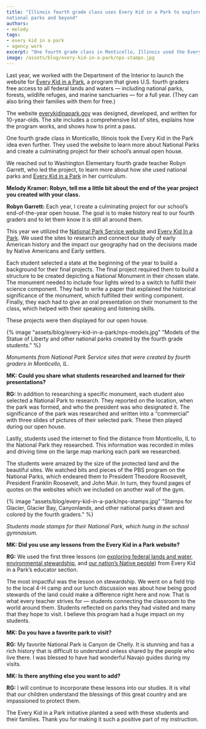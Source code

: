 ```yaml
---
title: "Illinois fourth grade class uses Every Kid in a Park to explore
national parks and beyond"
authors:
- melody
tags:
- every kid in a park
- agency work
excerpt: "One fourth grade class in Monticello, Illinois used the Every Kid in the Park website to learn more about National Parks and create a project for their school’s annual open house. We reached out to Washington Elementary fourth grade teacher Robyn Garrett to learn more about how she used national parks in her curriculum."
image: /assets/blog/every-kid-in-a-park/nps-stamps.jpg
---
```


Last year, we worked with the Department of the Interior to launch the website for [Every Kid in a Park](https://everykidinapark.gov/), a program that gives U.S. fourth graders free access to all federal lands and waters — including national parks, forests, wildlife refuges, and marine sanctuaries — for a full year. (They can also bring their families with them for free.)

The website [everykidinapark.gov](https://everykidinapark.gov/) was designed, developed, and written for 10-year-olds. The site includes a comprehensive list of sites, explains how the program works, and shows how to print a pass.

One fourth grade class in Monticello, Illinois took the Every Kid in the Park idea even further. They used the website to learn more about National Parks and create a culminating project for their school’s annual open house.

We reached out to Washington Elementary fourth grade teacher Robyn Garrett, who led the project, to learn more about how she used national parks and [Every Kid in a Park](https://18f.gsa.gov/tags/every-kid-in-a-park/) in her curriculum.

**Melody Kramer: Robyn, tell me a little bit about the end of the year project you created with your class.**

**Robyn Garrett:** Each year, I create a culminating project for our school’s end-of-the-year open house. The goal is to make history real to our fourth graders and to let them know it is still all around them.

This year we utilized the [National Park Service website](https://www.nps.gov/index.htm) and [Every Kid In a Park](https://everykidinapark.gov/). We used the sites to research and connect our study of early American history and the impact our geography had on the decisions made by Native Americans and Early settlers.

Each student selected a state at the beginning of the year to build a background for their final projects. The final project required them to build a structure to be created depicting a National Monument in their chosen state. The monument needed to include four lights wired to a switch to fulfill their science component. They had to write a paper that explained the historical significance of the monument, which fulfilled their writing component. Finally, they each had to give an oral presentation on their monument to the class, which helped with their speaking and listening skills.

These projects were then displayed for our open house.

{% image "assets/blog/every-kid-in-a-park/nps-models.jpg" "Models of the Statue of Liberty and other national parks created by the fourth grade students." %}

*Monuments from National Park Service sites that were created by fourth graders in Monticello, IL.*

**MK: Could you share what students researched and learned for their presentations?**

**RG:** In addition to researching a specific monument, each student also selected a National Park to research. They reported on the location, when the park was formed, and who the president was who designated it. The significance of the park was researched and written into a “commercial” with three slides of pictures of their selected park. These then played during our open house.

Lastly, students used the internet to find the distance from Monticello, IL to the National Park they researched. This information was recorded in miles and driving time on the large map marking each park we researched.

The students were amazed by the size of the protected land and the beautiful sites. We watched bits and pieces of the PBS program on the National Parks, which endeared them to President Theodore Roosevelt, President Franklin Roosevelt, and John Muir. In turn, they found pages of quotes on the websites which we included on another wall of the gym.

{% image "assets/blog/every-kid-in-a-park/nps-stamps.jpg" "Stamps for Glacier, Glacier Bay, Canyonlands, and other national parks drawn and colored by the fourth graders." %}

*Students made stamps for their National Park, which hung in the school gymnasium.*

**MK: Did you use any lessons from the Every Kid in a Park website?**

**RG:** We used the first three lessons (on [exploring federal lands and water](https://s3.amazonaws.com/ekip-prod/activities/scholastic-one.pdf), [environmental stewardship](https://s3.amazonaws.com/ekip-prod/activities/scholastic-two.pdf), and [our nation’s Native people](https://s3.amazonaws.com/ekip-prod/activities/scholastic-three.pdf)) from Every Kid in a Park’s educator section.

The most impactful was the lesson on stewardship. We went on a field trip to the local 4-H camp and our lunch discussion was about how being good stewards of the land could make a difference right here and now. That is what every teacher strives for — students connecting the classroom to the world around them. Students reflected on parks they had visited and many that they hope to visit. I believe this program had a huge impact on my students.

**MK: Do you have a favorite park to visit?**

**RG:** My favorite National Park is Canyon de Chelly. It is stunning and has a rich history that is difficult to understand unless shared by the people who live there. I was blessed to have had wonderful Navajo guides during my visits.

**MK: Is there anything else you want to add?**

**RG:** I will continue to incorporate these lessons into our studies. It is vital that our children understand the blessings of this great country and are impassioned to protect them.

The Every Kid in a Park initiative planted a seed with these students and their families. Thank you for making it such a positive part of my instruction.